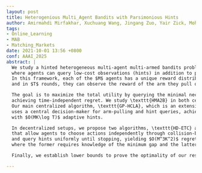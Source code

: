 ```yaml
---
layout: post
title: Heterogenious Multi_Agent Bandits with Parsimonious Hints
author: Amirmahdi Mirfakhar, Xuchuang Wang, Jingang Zuo, Yair Zick, Mohammad Hajiesmaili
tags:
- Online_Learning
- MAB
- Matching_Markets
date: 2021-10-01 13:56 +0800
conf: AAAI_2025
abstract: |
  We study a hinted heterogeneous multi-agent multi-armed bandits problem (\texttt{HMA2B}), 
  where agents can query low-cost observations (hints) in addition to pulling arms. 
  In this framework, each of the $M$ agents has a unique reward distribution over $K$ arms, 
  and in $T$ rounds, they can observe the reward of the arm they pull only if no other agent pulls that arm.  

  The goal is to maximize the total utility by querying the minimal necessary hints without pulling arms, 
  achieving time-independent regret. We study \texttt{HMA2B} in both centralized and decentralized setups. 
  Our main centralized algorithm, \texttt{GP-HCLA}, which is an extension of \texttt{HCLA}, 
  uses a central decision-maker for arm-pulling and hint queries, achieving $O(M^4K)$ regret 
  with $O(MK\log T)$ adaptive hints. 

  In decentralized setups, we propose two algorithms, \texttt{HD-ETC} and \texttt{EBHD-ETC}, 
  that allow agents to choose actions independently through collision-based communication 
  and query hints uniformly until stopping, yielding $O(M^3K^2)$ regret with $O(M^3K\log T)$ hints, 
  where the former requires knowledge of the minimum gap and the latter does not. 

  Finally, we establish lower bounds to prove the optimality of our results and verify them through numerical simulations.

---
```

